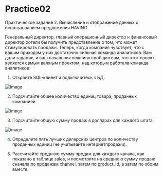 # Practice02

Практическое задание 2. Вычисление и отображение данных с использованием предложения HAVING

Генеральный директор, главный операционный директор и
финансовый директор хотели бы получить представление о том, что
может стимулировать продажи.
Теперь, когда компания чувствует, что с вашим приходом у
них достаточно сильная команда аналитиков. Вам дали задание, и
ваш начальник вежливо сообщил вам, что этот проект является
самым важным проектом, над которым работала команда
аналитиков:

1. Откройте SQL-клиент и подключитесь к БД.

![image](https://user-images.githubusercontent.com/121240962/220323166-b67be694-f7fa-45d9-b1cb-8102a08e3673.png)

2. Подсчитайте общее количество единиц товара, проданных компанией.

![image](https://user-images.githubusercontent.com/121240962/220324406-f2860043-4cb5-4f15-979c-c9b9c3344977.png)

3. Подсчитайте общую сумму продаж в долларах для каждого штата.

![image](https://user-images.githubusercontent.com/121240962/224793646-723de210-6364-496f-82d3-9be133c4f017.png)

4. Определите пять лучших дилерских центров по количеству проданных единиц (не учитывайте интернетпродажи).


5. Рассчитайте среднюю сумму продаж для каждого канала, как показано в таблице sales, и посмотрите на среднюю сумму продаж сначала по продажам channel, затем по product_id, а затем по обоим вместе.

